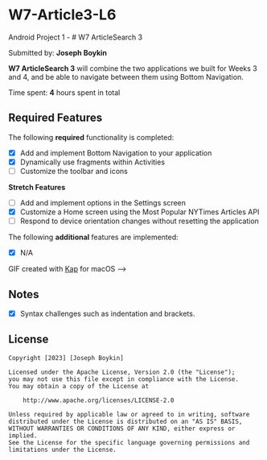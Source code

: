 # W7-Article3-L6
Android Project 1 - # W7 ArticleSearch 3

Submitted by: **Joseph Boykin**

**W7 ArticleSearch 3** will combine the two applications we built for Weeks 3 and 4, and be able to navigate between them using Bottom Navigation.

Time spent: **4** hours spent in total

## Required Features

The following **required** functionality is completed:

- [x] Add and implement Bottom Navigation to your application
- [x] Dynamically use fragments within Activities
- [ ] Customize the toolbar and icons

**Stretch Features**
- [ ] Add and implement options in the Settings screen
- [x] Customize a Home screen using the Most Popular NYTimes Articles API
- [ ] Respond to device orientation changes without resetting the application

The following **additional** features are implemented:
* [x] N/A
	
<!-- ## Video Walkthrough
Here's a walkthrough of implemented user stories:

<img src='https://github.com/joeboykin/W7-Article3-L6/blob/fc4ec0084ecd1a6d1f0ff785c755dd1e6ecacb40/W7%20Article3%20L6%20Video.gif' title='ArticleSearch-3 Video Walkthrough' width='' alt='ArticleSearch-3 Video Walkthrough' />

<!-- Replace this with whatever GIF tool you used! -->
GIF created with [Kap](https://getkap.co/) for macOS -->

## Notes
- [x] Syntax challenges such as indentation and brackets.

## License
    Copyright [2023] [Joseph Boykin]

    Licensed under the Apache License, Version 2.0 (the "License");
    you may not use this file except in compliance with the License.
    You may obtain a copy of the License at

        http://www.apache.org/licenses/LICENSE-2.0

    Unless required by applicable law or agreed to in writing, software
    distributed under the License is distributed on an "AS IS" BASIS,
    WITHOUT WARRANTIES OR CONDITIONS OF ANY KIND, either express or implied.
    See the License for the specific language governing permissions and
    limitations under the License.
